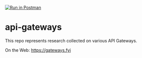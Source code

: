 [![Run in Postman](https://run.pstmn.io/button.svg)](https://god.gw.postman.com/run-collection/10354132-ab067c9b-4eb8-408f-8ade-708004bda02f?action=collection%2Ffork&collection-url=entityId%3D10354132-ab067c9b-4eb8-408f-8ade-708004bda02f%26entityType%3Dcollection%26workspaceId%3Df5c5ab05-0656-42a5-a11d-0403c02c9897)

# api-gateways

This repo represents research collected on various API Gateways.

On the Web: https://gateways.fyi
